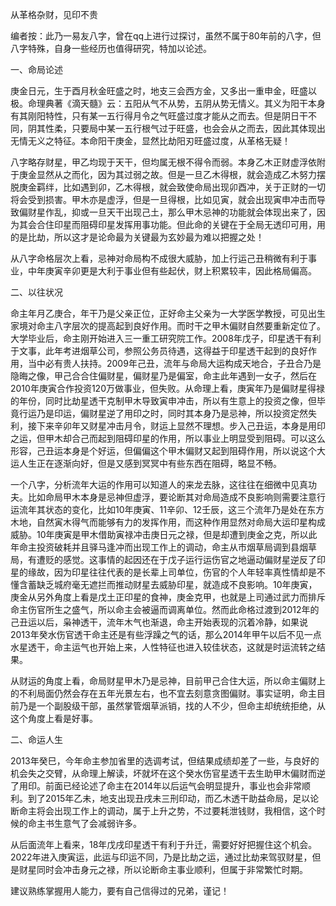 从革格杂财，见印不贵

编者按：此乃一易友八字，曾在qq上进行过探讨，虽然不属于80年前的八字，但八字特殊，自身一些经历也值得研究，特加以论述。

一、命局论述

庚金日元，生于酉月秋金旺盛之时，地支三会西方金，又多出一重申金，旺盛以极。命理典著《滴天髓》云：五阳从气不从势，五阴从势无情义。其义为阳干本身有其刚阳特性，只有某一五行得月令之气旺盛过度才能从之而去。但是阴日干不同，阴其性柔，只要局中某一五行根气过于旺盛，也会会从之而去，因此其体现出无情无义之特征。本命阳干庚金，显然比劫阳刃旺盛过度，从革格无疑！

八字略存财星，甲乙均现于天干，但均属无根不得令而弱。本身乙木正财虚浮依附于庚金显然从之而化，因为其过弱之故。但是一旦乙木得根，就会造成乙木努力摆脱庚金羁绊，比如遇到卯，乙木得根，就会致使命局出现卯酉冲，关于正财的一切将会受到损害。甲木亦是虚浮，但是一旦得根，比如见寅，就会出现寅申冲击而导致偏财星作乱，抑或一旦天干出现己土，那么甲木忌神的功能就会体现出来了，因为其会合住印星而阻碍印星发挥用事功能。但此命的关键在于全局无透印可用，用的是比劫，所以这才是论命最为关键最为玄妙最为难以把握之处！

从八字命格层次上看，忌神对命局构不成很大威胁，加上行运己丑稍微有利于事业，中年庚寅辛卯更是大利于事业但有些起伏，财上积累较丰，因此格局偏高。

二、以往状况

命主年月乙庚合，年干乃是父亲正位，正好命主父亲为一大学医学教授，可见出生家境对命主八字层次的提高起到良好作用。而时干之甲木偏财自然要重新定位了。大学毕业后，命主刚开始进入三一重工研究院工作。2008年戊子，印星透干有利于文事，此年考进烟草公司，参照公务员待遇，这得益于印星透干起到的良好作用，当中必有贵人扶持。2009年己丑，流年与命局大运构成天地合，子丑合乃是隐晦之像，甲己合合住偏财星，偏财星乃是偏室，命主此年遇到一女子，然后在2010年庚寅合作投资120万做事业，但失败。从命理上看，庚寅年乃是偏财星得禄的年份，同时比劫星透干克制甲木导致寅申冲击，所以有生意上的投资之像，但毕竟行运乃是印运，偏财星逆了用印之时，同时其本身乃是忌神，所以投资定然失利，接下来辛卯年又财星冲击月令，财运上显然不理想。步入己丑运，本身是用印之运，但甲木却合己而起到阻碍印星的作用，所以事业上明显受到阻碍。可以这么形容，己丑运本身是个好运，但偏偏这个甲木偏财又起到阻碍作用，所以说这个大运人生正在逐渐向好，但是又感到冥冥中有些东西在阻碍，略显不畅。

一个八字，分析流年大运的作用可以知道人的来龙去脉，这往往在细微中见真功夫。比如命局甲木本身是忌神但虚浮，要论断其对命局造成不良影响则需要注意行运流年其状态的变化，比如10年庚寅、11辛卯、12壬辰，这三个流年乃是处在东方木地，自然寅木得气而能够有力的发挥作用，而这种作用显然对命局大运印星构成威胁。10年庚寅是甲木借助寅禄冲击庚日元之禄，但是却遭到庚金之克，所以此年命主投资破耗并且驿马逢冲而出现工作上的调动，命主从市烟草局调到县烟草局，有遭贬的感觉。这事情的起因还在于戊子运行运伤官之地逼动偏财星逆反了印星的缘故，因为印星往往代表的是长辈上司单位，伤官的个人年轻率真性情却是不懂含蓄缺乏城府毫无遮拦而推动财星去威胁印星，就造成不良影响。10年庚寅，庚金从另外角度上看是戊土正印星的食神，庚金克甲，也就是上司通过武力而排斥命主伤官所生之盛气，所以命主会被逼而调离单位。然而此命格过渡到2012年的己丑运以后，枭神透干，流年木气也渐退，命主开始表现的沉着冷静，如果说2013年癸水伤官透干命主还是有些浮躁之气的话，那么2014年甲午以后不见一点水星透干，命主运气也开始上来，人性特征也进入较佳状态，这就是时运流转之结果。

从财运的角度上看，命局财星甲木乃是忌神，目前甲己合住大运，所以命主偏财上的不利局面仍然会存在五年光景左右，也不宜去刻意贪图偏财。事实证明，命主目前乃是一个副股级干部，虽然掌管烟草派销，找的人不少，但命主却统统拒绝，从这个角度上看是好事。

二、命运人生

2013年癸巳，今年命主参加省里的选调考试，但结果成绩却差了一些，与良好的机会失之交臂，从命理上解读，坏就坏在这个癸水伤官星透干去生助甲木偏财而逆了用印。前面已经论述了命主在2014年以后运气会明显提升，事业也会非常顺利。到了2015年乙未，地支出现丑戌未三刑印动，而乙木透干助益命局，足以论断命主将会出现工作上的调动，属于上升之势，不过要耗泄钱财，我相信，这个时候的命主书生意气了会减弱许多。

从后面流年上看来，18年戊戌印星透干有利于升迁，需要好好把握住这个机会。2022年进入庚寅运，此运与印运不同，乃是比劫之运，通过比劫来驾驭财星，但是财星同时会冲击身元之禄，所以论断命主事业顺利，但属于非常繁忙时期。

建议熟练掌握用人能力，要有自己信得过的兄弟，谨记！

